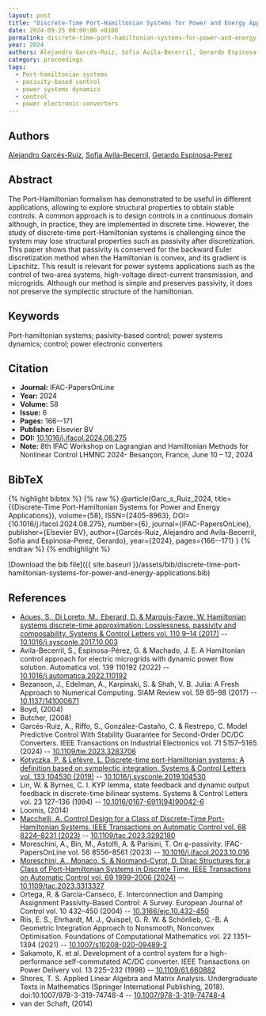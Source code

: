 ```yaml
---
layout: post
title: "Discrete-Time Port-Hamiltonian Systems for Power and Energy Applications"
date: 2024-09-25 00:00:00 +0100
permalink: discrete-time-port-hamiltonian-systems-for-power-and-energy-applications
year: 2024
authors: Alejandro Garcés-Ruiz, Sofia Avila-Becerril, Gerardo Espinosa-Perez
category: proceedings
tags:
  - Port-hamiltonian systems
  - pasivity-based control
  - power systems dynamics
  - control
  - power electronic converters
---
```

 
## Authors
[Alejandro Garcés-Ruiz](authors/alejandro-garces-ruiz), [Sofia Avila-Becerril](authors/sofia-avila-becerril), [Gerardo Espinosa-Perez](authors/gerardo-espinosa-perez)
 
## Abstract
The Port-Hamiltonian formalism has demonstrated to be useful in different applications, allowing to explore structural properties to obtain stable controls. A common approach is to design controls in a continuous domain although, in practice, they are implemented in discrete time. However, the study of discrete-time port-Hamiltonian systems is challenging since the system may lose structural properties such as passivity after discretization. This paper shows that passivity is conserved for the backward Euler discretization method when the Hamiltonian is convex, and its gradient is Lipschitz. This result is relevant for power systems applications such as the control of two-area systems, high-voltage direct-current transmission, and microgrids. Although our method is simple and preserves passivity, it does not preserve the symplectic structure of the hamiltonian.
 
## Keywords
Port-hamiltonian systems; pasivity-based control; power systems dynamics; control; power electronic converters
 
## Citation
- **Journal:** IFAC-PapersOnLine
- **Year:** 2024
- **Volume:** 58
- **Issue:** 6
- **Pages:** 166--171
- **Publisher:** Elsevier BV
- **DOI:** [10.1016/j.ifacol.2024.08.275](https://doi.org/10.1016/j.ifacol.2024.08.275)
- **Note:** 8th IFAC Workshop on Lagrangian and Hamiltonian Methods for Nonlinear Control LHMNC 2024- Besançon, France, June 10 – 12, 2024
 
## BibTeX
{% highlight bibtex %}
{% raw %}
@article{Garc_s_Ruiz_2024,
  title={{Discrete-Time Port-Hamiltonian Systems for Power and Energy Applications}},
  volume={58},
  ISSN={2405-8963},
  DOI={10.1016/j.ifacol.2024.08.275},
  number={6},
  journal={IFAC-PapersOnLine},
  publisher={Elsevier BV},
  author={Garcés-Ruiz, Alejandro and Avila-Becerril, Sofia and Espinosa-Perez, Gerardo},
  year={2024},
  pages={166--171}
}
{% endraw %}
{% endhighlight %}
 
[Download the bib file]({{ site.baseurl }}/assets/bib/discrete-time-port-hamiltonian-systems-for-power-and-energy-applications.bib)
 
## References
- [Aoues, S., Di Loreto, M., Eberard, D. & Marquis-Favre, W. Hamiltonian systems discrete-time approximation: Losslessness, passivity and composability. Systems &amp; Control Letters vol. 110 9–14 (2017)](hamiltonian-systems-discrete-time-approximation-losslessness-passivity-and-composability) -- [10.1016/j.sysconle.2017.10.003](https://doi.org/10.1016/j.sysconle.2017.10.003)
- Avila-Becerril, S., Espinosa-Pérez, G. & Machado, J. E. A Hamiltonian control approach for electric microgrids with dynamic power flow solution. Automatica vol. 139 110192 (2022) -- [10.1016/j.automatica.2022.110192](https://doi.org/10.1016/j.automatica.2022.110192)
- Bezanson, J., Edelman, A., Karpinski, S. & Shah, V. B. Julia: A Fresh Approach to Numerical Computing. SIAM Review vol. 59 65–98 (2017) -- [10.1137/141000671](https://doi.org/10.1137/141000671)
- Boyd, (2004)
- Butcher, (2008)
- Garcés-Ruiz, A., Riffo, S., González-Castaño, C. & Restrepo, C. Model Predictive Control With Stability Guarantee for Second-Order DC/DC Converters. IEEE Transactions on Industrial Electronics vol. 71 5157–5165 (2024) -- [10.1109/tie.2023.3283706](https://doi.org/10.1109/tie.2023.3283706)
- [Kotyczka, P. & Lefèvre, L. Discrete-time port-Hamiltonian systems: A definition based on symplectic integration. Systems &amp; Control Letters vol. 133 104530 (2019)](discrete-time-port-hamiltonian-systems-a-definition-based-on-symplectic-integration) -- [10.1016/j.sysconle.2019.104530](https://doi.org/10.1016/j.sysconle.2019.104530)
- Lin, W. & Byrnes, C. I. KYP lemma, state feedback and dynamic output feedback in discrete-time bilinear systems. Systems &amp; Control Letters vol. 23 127–136 (1994) -- [10.1016/0167-6911(94)90042-6](https://doi.org/10.1016/0167-6911(94)90042-6)
- Loomis, (2014)
- [Macchelli, A. Control Design for a Class of Discrete-Time Port-Hamiltonian Systems. IEEE Transactions on Automatic Control vol. 68 8224–8231 (2023)](control-design-for-a-class-of-discrete-time-port-hamiltonian-systems) -- [10.1109/tac.2023.3292180](https://doi.org/10.1109/tac.2023.3292180)
- Moreschini, A., Bin, M., Astolfi, A. & Parisini, T. On ϱ-passivity. IFAC-PapersOnLine vol. 56 8556–8561 (2023) -- [10.1016/j.ifacol.2023.10.016](https://doi.org/10.1016/j.ifacol.2023.10.016)
- [Moreschini, A., Monaco, S. & Normand-Cyrot, D. Dirac Structures for a Class of Port-Hamiltonian Systems in Discrete Time. IEEE Transactions on Automatic Control vol. 69 1999–2006 (2024)](dirac-structures-for-a-class-of-port-hamiltonian-systems-in-discrete-time) -- [10.1109/tac.2023.3313327](https://doi.org/10.1109/tac.2023.3313327)
- Ortega, R. & García-Canseco, E. Interconnection and Damping Assignment Passivity-Based Control: A Survey. European Journal of Control vol. 10 432–450 (2004) -- [10.3166/ejc.10.432-450](https://doi.org/10.3166/ejc.10.432-450)
- Riis, E. S., Ehrhardt, M. J., Quispel, G. R. W. & Schönlieb, C.-B. A Geometric Integration Approach to Nonsmooth, Nonconvex Optimisation. Foundations of Computational Mathematics vol. 22 1351–1394 (2021) -- [10.1007/s10208-020-09489-2](https://doi.org/10.1007/s10208-020-09489-2)
- Sakamoto, K. et al. Development of a control system for a high-performance self-commutated AC/DC converter. IEEE Transactions on Power Delivery vol. 13 225–232 (1998) -- [10.1109/61.660882](https://doi.org/10.1109/61.660882)
- Shores, T. S. Applied Linear Algebra and Matrix Analysis. Undergraduate Texts in Mathematics (Springer International Publishing, 2018). doi:10.1007/978-3-319-74748-4 -- [10.1007/978-3-319-74748-4](https://doi.org/10.1007/978-3-319-74748-4)
- van der Schaft, (2014)

